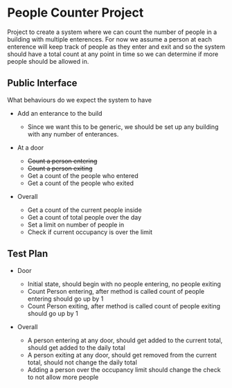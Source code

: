 # People Counter Project

Project to create a system where we can count the number of people in a building with multiple enterences. For now we assume a person at each enterence will keep track of people as they enter and exit and so the system should have a total count at any point in time so we can determine if more people should be allowed in.

## Public Interface

What behaviours do we expect the system to have

* Add an enterance to the build 
   * Since we want this to be generic, we should be set up any building with any number of enterances.
   
* At a door
   * ~~Count a person entering~~
   * ~~Count a person exiting~~
   * Get a count of the people who entered
   * Get a count of the people who exited
   
* Overall
   * Get a count of the current people inside
   * Get a count of total people over the day
   * Set a limit on number of people in
   * Check if current occupancy is over the limit

## Test Plan

* Door
   * Initial state, should begin with no people entering, no people exiting
   * Count Person entering, after method is called count of people entering should go up by 1
   * Count Person exiting, after method is called count of people exiting should go up by 1
   
* Overall
   * A person entering at any door, should get added to the current total, should get added to the daily total
   * A person exiting at any door, should get removed from the current total, should not change the daily total
   * Adding a person over the occupancy limit should change the check to not allow more people
